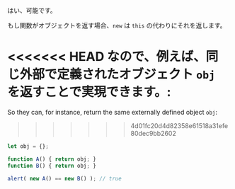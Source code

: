 はい、可能です。

もし関数がオブジェクトを返す場合、`new` は `this` の代わりにそれを返します。

<<<<<<< HEAD
なので、例えば、同じ外部で定義されたオブジェクト `obj` を返すことで実現できます。:
=======
So they can, for instance, return the same externally defined object `obj`:
>>>>>>> 4d01fc20d4d82358e61518a31efe80dec9bb2602

```js run no-beautify
let obj = {};

function A() { return obj; }
function B() { return obj; }

alert( new A() == new B() ); // true
```
